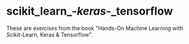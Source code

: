 # scikit_learn_-_keras_-_tensorflow
These are exercises from the book "Hands-On Machine Learning with Scikit-Learn, Keras &amp; Tensorflow".

